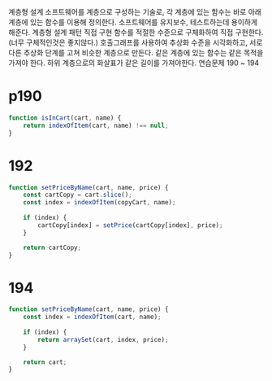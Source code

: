 계층형 설계
소프트웨어를 계층으로 구성하는 기술로, 각 계층에 있는 함수는 바로 아래 계층에 있는 함수를 이용해 정의한다.
소프트웨어를 유지보수, 테스트하는데 용이하게 해준다.
계층형 설계 패턴
직접 구현
함수를 적절한 수준으로 구체화하여 직접 구현한다. (너무 구체적인것은 좋지않다.)
호출그래프를 사용하여 추상화 수준을 시각화하고, 서로 다른 추상화 단계를 고쳐 비슷한 계층으로 만든다.
같은 계층에 있는 함수는 같은 목적을 가져야 한다.
하위 계층으로의 화살표가 같은 길이를 가져야한다. 
연습문제 190 ~ 194
# p190
```ts
function isInCart(cart, name) {
	return indexOfItem(cart, name) !== null;
}
```

# 192
```ts
function setPriceByName(cart, name, price) {
	const cartCopy = cart.slice();	
	const index = indexOfItem(copyCart, name);
	
	if (index) {
		cartCopy[index] = setPrice(cartCopy[index], price);
	}

	return cartCopy;
}
```

# 194
```ts
function setPriceByName(cart, name, price) {
	const index = indexOfItem(cart, name);
	
	if (index) {
		return arraySet(cart, index, price);
	}

	return cart;
}
